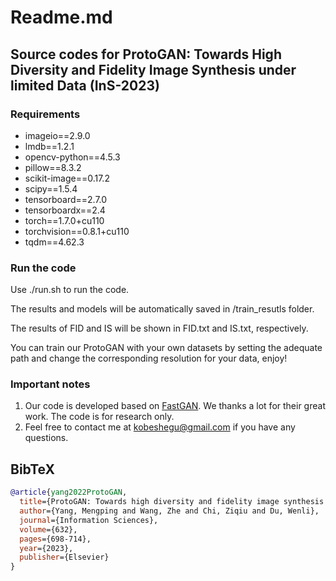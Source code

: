 # Readme.md

## Source codes for ProtoGAN: Towards High Diversity and Fidelity Image Synthesis under limited Data (InS-2023)

### Requirements

* imageio==2.9.0
* lmdb==1.2.1
* opencv-python==4.5.3
* pillow==8.3.2
* scikit-image==0.17.2
* scipy==1.5.4
* tensorboard==2.7.0
* tensorboardx==2.4
* torch==1.7.0+cu110
* torchvision==0.8.1+cu110
* tqdm==4.62.3

### Run the code

Use ./run.sh to run the code.

The results and models will be automatically saved in /train_resutls folder.

The results of FID and IS will be shown in FID.txt and IS.txt, respectively.

You can train our ProtoGAN with your own datasets by setting the adequate path and change the corresponding resolution for your data, enjoy!

### Important notes 
1. Our code is developed based on [FastGAN](https://github.com/odegeasslbc/FastGAN-pytorch). We thanks a lot for their great work. The code is for research only. 
2. Feel free to contact me at kobeshegu@gmail.com if you have any questions.

## BibTeX
```bibtex
@article{yang2022ProtoGAN,
  title={ProtoGAN: Towards high diversity and fidelity image synthesis under limited data},
  author={Yang, Mengping and Wang, Zhe and Chi, Ziqiu and Du, Wenli},
  journal={Information Sciences},
  volume={632},
  pages={698-714},
  year={2023},
  publisher={Elsevier}
}
```
